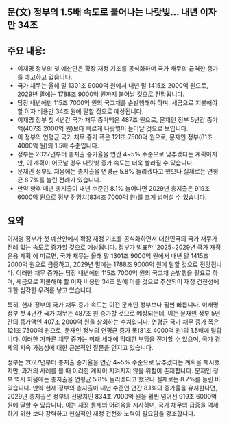 ## 문(文) 정부의 1.5배 속도로 불어나는 나랏빚… 내년 이자만 34조

## 주요 내용:
*   이재명 정부의 첫 예산안은 확장 재정 기조를 공식화하며 국가 채무의 급격한 증가를 예고하고 있습니다.
*   국가 채무는 올해 말 1301조 9000억 원에서 내년 말 1415조 2000억 원으로, 2029년 말에는 1788조 9000억 원까지 불어날 것으로 전망됩니다.
*   당장 내년에만 115조 7000억 원의 국고채를 순발행해야 하며, 세금으로 지불해야 할 이자 비용만 34조 원에 달할 것으로 예상됩니다.
*   이재명 정부 첫 4년간 국가 채무 증가액은 487조 원으로, 문재인 정부 5년간 증가액(407조 2000억 원)보다 빠르게 나랏빚이 늘어날 것으로 보입니다.
*   이 정부의 연평균 국가 채무 증가 폭은 121조 7500억 원으로, 문재인 정부(81조 4000억 원)의 1.5배 수준입니다.
*   정부는 2027년부터 총지출 증가율을 연간 4~5% 수준으로 낮추겠다는 계획이지만, 이 계획이 어긋날 경우 나랏빚 증가 속도는 더욱 빨라질 수 있습니다.
*   문재인 정부도 처음에는 총지출을 연평균 5.8% 늘리겠다고 했으나 실제로는 연평균 8.7%를 늘린 전례가 있습니다.
*   만약 향후 매년 총지출이 내년 수준인 8.1% 늘어나면 2029년 총지출은 919조 6000억 원으로 정부 전망치(834조 7000억 원)를 크게 넘어설 수 있습니다.

## 요약

이재명 정부가 첫 예산안에서 확장 재정 기조를 공식화하면서 대한민국의 국가 채무가 전례 없는 속도로 증가할 것으로 예상됩니다. 정부가 발표한 '2025~2029년 국가 재정 운용 계획'에 따르면, 국가 채무는 올해 말 1301조 9000억 원에서 내년 말 1415조 2000억 원으로 급증하고, 2029년 말에는 1788조 9000억 원에 달할 것으로 전망됩니다. 이러한 채무 증가는 당장 내년에만 115조 7000억 원의 국고채 순발행을 필요로 하며, 세금으로 지불해야 할 이자 비용만 34조 원에 이를 것으로 추산되어 재정 건전성에 대한 심각한 우려를 낳고 있습니다.

특히, 현재 정부의 국가 채무 증가 속도는 이전 문재인 정부보다 훨씬 빠릅니다. 이재명 정부 첫 4년간 국가 채무는 487조 원 증가할 것으로 예상되는데, 이는 문재인 정부 5년간의 증가액인 407조 2000억 원을 상회하는 수치입니다. 연평균 국가 채무 증가 폭은 121조 7500억 원으로, 문재인 정부의 연평균 증가 폭(81조 4000억 원)의 1.5배에 달합니다. 이러한 가파른 채무 증가는 미래 세대에 막대한 부담을 전가할 수 있으며, 국가 경제의 지속 가능성에 대한 근본적인 질문을 던지고 있습니다.

정부는 2027년부터 총지출 증가율을 연간 4~5% 수준으로 낮추겠다는 계획을 제시했지만, 과거의 사례를 볼 때 이러한 계획이 지켜지지 않을 위험이 존재합니다. 문재인 정부 역시 처음에는 총지출을 연평균 5.8% 늘리겠다고 했으나 실제로는 8.7%를 늘린 바 있습니다. 만약 현재 정부의 총지출이 내년 수준인 연간 8.1%의 증가율을 유지한다면, 2029년 총지출은 정부의 전망치인 834조 7000억 원을 훨씬 넘어선 919조 6000억 원에 달할 수 있습니다. 이는 재정 통제의 어려움을 시사하며, 국가 채무의 급증을 억제하기 위한 보다 강력하고 현실적인 재정 건전화 노력이 필요함을 강조합니다.